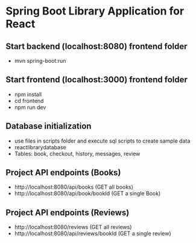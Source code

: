# Spring Boot Library Application for React

## Start backend (localhost:8080) frontend folder
- mvn spring-boot:run

## Start frontend (localhost:3000) frontend folder
- npm install
- cd frontend
- npm run dev

## Database initialization
- use files in scripts folder and execute sql scripts to create sample data  
- reactlibrarydatabase
- Tables: book, checkout, history, messages, review 

## Project API endpoints (Books)
- http://localhost:8080/api/books 			(GET all books)
- http://localhost:8080/api/book/bookId		(GET a single Book)


## Project API endpoints (Reviews)
- http://localhost:8080/reviews 			(GET all reviews)
- http://localhost:8080/api/reviews/bookId 	(GET a single review)